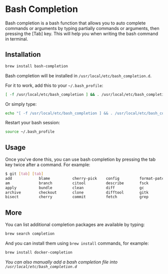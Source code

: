 # Bash Completion

Bash completion is a bash function that allows you to auto complete commands or
arguments by typing partially commands or arguments, then pressing the [Tab]
key. This will help you when writing the bash command in terminal.

## Installation

```bash
brew install bash-completion
```

Bash completion will be installed in `/usr/local/etc/bash_completion.d`.

For it to work, add this to your `~/.bash_profile`:

```bash
[ -f /usr/local/etc/bash_completion ] && . /usr/local/etc/bash_completion
```

Or simply type:

```bash
echo "[ -f /usr/local/etc/bash_completion ] && . /usr/local/etc/bash_completion" >> ~/.bash_profile
```

Restart your bash session:

```bash
source ~/.bash_profile
```

## Usage

Once you've done this, you can use bash completion by pressing the tab key
twice after a command. For example:

```bash
$ git [tab] [tab]
add            blame          cherry-pick    config         format-patch   gui            merge          push           repack         rm             stage          whatchanged
am             branch         citool         describe       fsck           help           mergetool      range-diff     replace        send-email     stash          worktree
apply          bundle         clean          diff           gc             init           mv             rebase         request-pull   shortlog       status
archive        checkout       clone          difftool       gitk           instaweb       notes          reflog         reset          show           submodule
bisect         cherry         commit         fetch          grep           log            pull           remote         revert         show-branch    tag
```

## More

You can list additional completion packages are available by typing:

```bash
brew search completion
```

And you can install them using `brew install` commands, for example:

```bash
brew install docker-completion
```

*You can also manually add a bash completion file into
`/usr/local/etc/bash_completion.d`*
